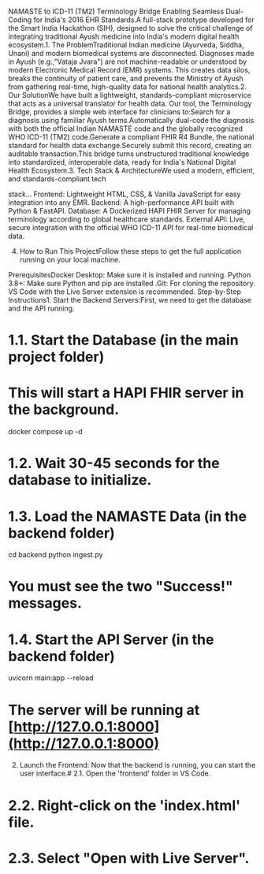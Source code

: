 NAMASTE to ICD-11 (TM2) Terminology Bridge Enabling Seamless Dual-Coding for India's 2016 EHR Standards.A full-stack prototype developed for the Smart India Hackathon (SIH), designed to solve the critical challenge of integrating traditional Ayush medicine into India's modern digital health ecosystem.1. The ProblemTraditional Indian medicine (Ayurveda, Siddha, Unani) and modern biomedical systems are disconnected. Diagnoses made in Ayush (e.g.,"Vataja Jvara") are not machine-readable or understood by modern Electronic Medical Record (EMR) systems. This creates data silos, breaks the continuity of patient care, and prevents the Ministry of Ayush from gathering real-time, high-quality data for national health analytics.2. Our SolutionWe have built a lightweight, standards-compliant microservice that acts as a universal translator for health data. Our tool, the Terminology Bridge, provides a simple web interface for clinicians to:Search for a diagnosis using familiar Ayush terms.Automatically dual-code the diagnosis with both the official Indian NAMASTE code and the globally recognized WHO ICD-11 (TM2) code.Generate a compliant FHIR R4 Bundle, the national standard for health data exchange.Securely submit this record, creating an auditable transaction.This bridge turns unstructured traditional knowledge into standardized, interoperable data, ready for India's National Digital Health Ecosystem.3. Tech Stack & ArchitectureWe used a modern, efficient, and standards-compliant tech

stack...
Frontend: Lightweight HTML, CSS, & Vanilla JavaScript for easy integration into any EMR.
Backend: A high-performance API built with Python & FastAPI.
Database: A Dockerized HAPI FHIR Server for managing terminology according to global healthcare standards.
External API: Live, secure integration with the official WHO ICD-11 API for real-time biomedical data.

4. How to Run This ProjectFollow these steps to get the full application running on your local machine.

PrerequisitesDocker Desktop: Make sure it is installed and running.
Python 3.8+: Make sure Python and pip are installed
.Git: For cloning the repository.
VS Code with the Live Server extension is recommended.
Step-by-Step Instructions1. 
Start the Backend Servers:First, we need to get the database and the API running.
# 1.1. Start the Database (in the main project folder)
# This will start a HAPI FHIR server in the background.
docker compose up -d

# 1.2. Wait 30-45 seconds for the database to initialize.

# 1.3. Load the NAMASTE Data (in the backend folder)
cd backend
python ingest.py 
# You must see the two "Success!" messages.

# 1.4. Start the API Server (in the backend folder)
uvicorn main:app --reload
# The server will be running at [http://127.0.0.1:8000](http://127.0.0.1:8000)
2. Launch the Frontend: Now that the backend is running, you can start the user interface.# 2.1. Open the 'frontend' folder in VS Code.

# 2.2. Right-click on the 'index.html' file.

# 2.3. Select "Open with Live Server".
